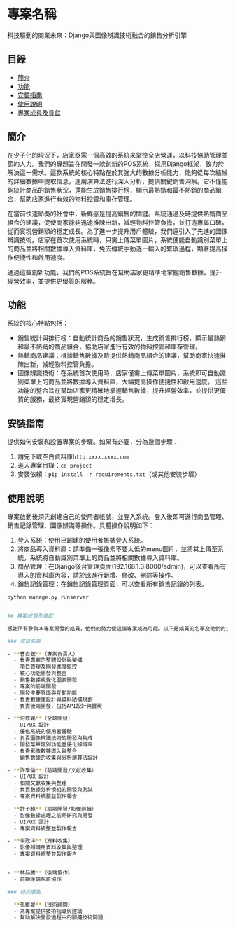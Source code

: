 # 專案名稱

科技驅動的商業未來：Django與圖像辨識技術融合的銷售分析引擎					
								

## 目錄

- [簡介](#簡介)
- [功能](#功能)
- [安裝指南](#安裝指南)
- [使用說明](#使用說明)
- [專案成員及貢獻](#專案成員及貢獻)

## 簡介

在少子化的現況下，店家亟需一個高效的系統來掌控全店營運，以科技協助管理並節約人力。我們的專題旨在開發一款創新的POS系統，採用Django框架，致力於解決這一需求。這款系統的核心特點在於其強大的數據分析能力，能夠從每次結帳的詳細數據中提取信息，運用演算法進行深入分析，提供關鍵銷售洞察。它不僅能夠統計商品的銷售狀況，還能生成銷售排行榜，顯示最熱銷和最不熱銷的商品組合，幫助店家進行有效的物料控管和庫存管理。

在當前快速節奏的社會中，新鮮感是提高銷售的關鍵。系統通過及時提供熱銷商品組合的建議，促使商家能夠迅速推陳出新，減輕物料控管負擔，並打造專屬口碑，從而實現營銷額的穩定成長。為了進一步提升用戶體驗，我們還引入了先進的圖像辨識技術。店家在首次使用系統時，只需上傳菜單圖片，系統便能自動識別菜單上的商品並將相關數據導入資料庫，免去傳統手動逐一輸入的繁瑣過程，顯著提高操作便捷性和啟用速度。

通過這些創新功能，我們的POS系統旨在幫助店家更精準地掌握銷售數據，提升經營效率，並提供更優質的服務。
				

## 功能

系統的核心特點包括：

- 銷售統計與排行榜：自動統計商品的銷售狀況，生成銷售排行榜，顯示最熱銷和最不熱銷的商品組合，協助店家進行有效的物料控管和庫存管理。
- 熱銷商品建議：根據銷售數據及時提供熱銷商品組合的建議，幫助商家快速推陳出新，減輕物料控管負擔。
- 圖像辨識技術：在系統首次使用時，店家僅需上傳菜單圖片，系統即可自動識別菜單上的商品並將數據導入資料庫，大幅提高操作便捷性和啟用速度。
這些功能的整合旨在幫助店家更精確地掌握銷售數據，提升經營效率，並提供更優質的服務，最終實現營銷額的穩定增長。

## 安裝指南

提供如何安裝和設置專案的步驟。如果有必要，分為幾個步驟：

1. 請先下載空白資料庫`http:xxxx.xxxx.com`
2. 進入專案目錄：`cd project`
3. 安裝依賴：`pip install -r requirements.txt`（或其他安裝步驟）

## 使用說明

專案啟動後須先創建自己的使用者帳號，並登入系統。登入後即可進行商品管理、銷售記錄管理、圖像辨識等操作。具體操作說明如下：

1. 登入系統：使用已創建的使用者帳號登入系統。
2. 將商品導入資料庫：請準備一張像素不要太低的menu圖片，並將其上傳至系統，系統將自動識別菜單上的商品並將相關數據導入資料庫。
3. 商品管理：在Django後台管理頁面(192.168.1.3:8000/admin)，可以查看所有導入的資料庫內容，請於此進行新增、修改、刪除等操作。
4. 銷售記錄管理：在銷售記錄管理頁面，可以查看所有銷售記錄的列表。

```bash
python manage.py runserver


## 專案成員及貢獻

感謝所有參與本專案開發的成員，他們的努力使這個專案成為可能。以下是成員的名單及他們的主要貢獻：

### 成員名單

- **曹自鋐**（專案負責人）
  - 負責專案的整體設計與架構
  - 項目管理及開發進度監控
  - 核心功能開發與整合
  - 銷售數據視覺化圖表開發
  - 專案的前端開發
  - 開發主要界面與互動功能
  - 負責數據庫設計與資料結構規劃
  - 負責後端開發，包括API設計與實現

- **何修銘**（全端開發）
  - UI/UX 設計
  - 優化系統的使用者體驗
  - 負責圖像辨識技術的開發與集成
  - 開發菜單識別功能並優化辨識率
  - 負責影像數據導入與整合
  - 銷售數據的收集與分析演算法設計

- **許季倫**（前端開發/文獻收集）
  - UI/UX 設計
  - 相關文獻收集與整理
  - 負責數據分析模組的開發與測試
  - 專案資料統整並製作報告

- **許子麒**（前端開發/影像辨識）
  - 影像數據處理之前期研究與開發
  - UI/UX 設計
  - 專案資料統整並製作報告

- **李政洋**（資料收集）
  - 影像辨識用資料收集與整理
  - 專案資料統整並製作報告


- **林品騰**（後端協作）
  - 前期後端系統協作

### 特別感謝

- **張維晏**（技術顧問）
  - 為專案提供技術指導與建議
  - 幫助解決開發過程中的關鍵技術問題

